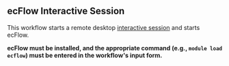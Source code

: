 ## ecFlow Interactive Session
This workflow starts a remote desktop [interactive session](https://github.com/parallelworks/interactive_session/blob/main/README.md) and starts ecFlow.

**ecFlow must be installed, and the appropriate command (e.g., `module load ecflow`) must be entered in the workflow's input form.**
